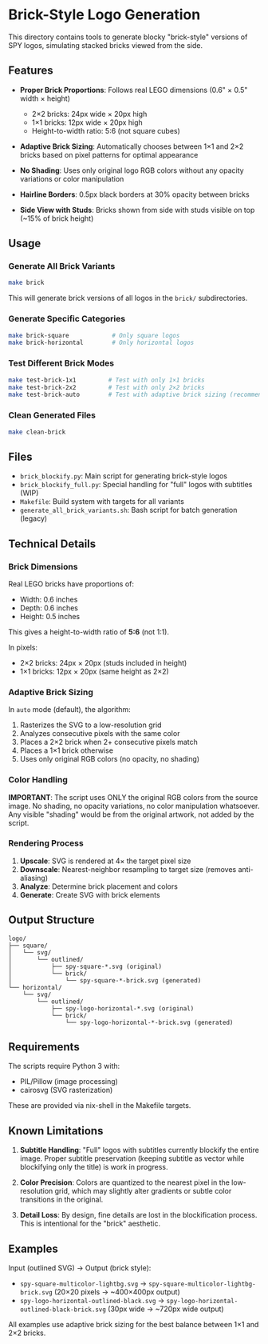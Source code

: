 # Brick-Style Logo Generation

This directory contains tools to generate blocky "brick-style" versions of SPY logos, simulating stacked bricks viewed from the side.

## Features

- **Proper Brick Proportions**: Follows real LEGO dimensions (0.6" × 0.5" width × height)
  - 2×2 bricks: 24px wide × 20px high
  - 1×1 bricks: 12px wide × 20px high
  - Height-to-width ratio: 5:6 (not square cubes)

- **Adaptive Brick Sizing**: Automatically chooses between 1×1 and 2×2 bricks based on pixel patterns for optimal appearance

- **No Shading**: Uses only original logo RGB colors without any opacity variations or color manipulation

- **Hairline Borders**: 0.5px black borders at 30% opacity between bricks

- **Side View with Studs**: Bricks shown from side with studs visible on top (~15% of brick height)

## Usage

### Generate All Brick Variants

```bash
make brick
```

This will generate brick versions of all logos in the `brick/` subdirectories.

### Generate Specific Categories

```bash
make brick-square            # Only square logos
make brick-horizontal        # Only horizontal logos
```

### Test Different Brick Modes

```bash
make test-brick-1x1         # Test with only 1×1 bricks
make test-brick-2x2         # Test with only 2×2 bricks
make test-brick-auto        # Test with adaptive brick sizing (recommended)
```

### Clean Generated Files

```bash
make clean-brick
```

## Files

- `brick_blockify.py`: Main script for generating brick-style logos
- `brick_blockify_full.py`: Special handling for "full" logos with subtitles (WIP)
- `Makefile`: Build system with targets for all variants
- `generate_all_brick_variants.sh`: Bash script for batch generation (legacy)

## Technical Details

### Brick Dimensions

Real LEGO bricks have proportions of:
- Width: 0.6 inches
- Depth: 0.6 inches  
- Height: 0.5 inches

This gives a height-to-width ratio of **5:6** (not 1:1).

In pixels:
- 2×2 bricks: 24px × 20px (studs included in height)
- 1×1 bricks: 12px × 20px (same height as 2×2)

### Adaptive Brick Sizing

In `auto` mode (default), the algorithm:
1. Rasterizes the SVG to a low-resolution grid
2. Analyzes consecutive pixels with the same color
3. Places a 2×2 brick when 2+ consecutive pixels match
4. Places a 1×1 brick otherwise
5. Uses only original RGB colors (no opacity, no shading)

### Color Handling

**IMPORTANT**: The script uses ONLY the original RGB colors from the source image. No shading, no opacity variations, no color manipulation whatsoever. Any visible "shading" would be from the original artwork, not added by the script.

### Rendering Process

1. **Upscale**: SVG is rendered at 4× the target pixel size
2. **Downscale**: Nearest-neighbor resampling to target size (removes anti-aliasing)
3. **Analyze**: Determine brick placement and colors
4. **Generate**: Create SVG with brick elements

## Output Structure

```
logo/
├── square/
│   └── svg/
│       └── outlined/
│           ├── spy-square-*.svg (original)
│           └── brick/
│               └── spy-square-*-brick.svg (generated)
└── horizontal/
    └── svg/
        └── outlined/
            ├── spy-logo-horizontal-*.svg (original)
            └── brick/
                └── spy-logo-horizontal-*-brick.svg (generated)
```

## Requirements

The scripts require Python 3 with:
- PIL/Pillow (image processing)
- cairosvg (SVG rasterization)

These are provided via nix-shell in the Makefile targets.

## Known Limitations

1. **Subtitle Handling**: "Full" logos with subtitles currently blockify the entire image. Proper subtitle preservation (keeping subtitle as vector while blockifying only the title) is work in progress.

2. **Color Precision**: Colors are quantized to the nearest pixel in the low-resolution grid, which may slightly alter gradients or subtle color transitions in the original.

3. **Detail Loss**: By design, fine details are lost in the blockification process. This is intentional for the "brick" aesthetic.

## Examples

Input (outlined SVG) → Output (brick style):
- `spy-square-multicolor-lightbg.svg` → `spy-square-multicolor-lightbg-brick.svg` (20×20 pixels → ~400×400px output)
- `spy-logo-horizontal-outlined-black.svg` → `spy-logo-horizontal-outlined-black-brick.svg` (30px wide → ~720px wide output)

All examples use adaptive brick sizing for the best balance between 1×1 and 2×2 bricks.
